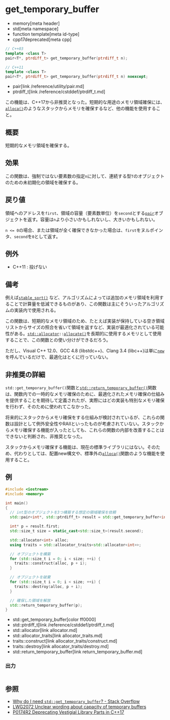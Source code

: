 # get_temporary_buffer
* memory[meta header]
* std[meta namespace]
* function template[meta id-type]
* cpp17deprecated[meta cpp]

```cpp
// C++03
template <class T>
pair<T*, ptrdiff_t> get_temporary_buffer(ptrdiff_t n);

// C++11
template <class T>
pair<T*, ptrdiff_t> get_temporary_buffer(ptrdiff_t n) noexcept;
```
* pair[link /reference/utility/pair.md]
* ptrdiff_t[link /reference/cstddef/ptrdiff_t.md]

この機能は、C++17から非推奨となった。短期的な用途のメモリ領域確保には、[`alloca()`](https://linuxjm.osdn.jp/html/LDP_man-pages/man3/alloca.3.html)のようなスタックからメモリを確保するなど、他の機能を使用すること。


## 概要
短期的なメモリ領域を確保する。


## 効果
この関数は、強制ではない要素数の指定`n`に対して、連続する型`T`のオブジェクトのための未初期化の領域を確保する。


## 戻り値
領域へのアドレスを`first`、領域の容量（要素数単位）を`second`とする[`pair`](/reference/utility/pair.md)オブジェクトを返す。容量は`n`より小さいかもしれないし、大きいかもしれない。

`n <= 0`の場合、または領域が全く確保できなかった場合は、`first`をヌルポインタ、`second`を`0`として返す。


## 例外
- C++11 : 投げない


## 備考
例えば[`stable_sort()`](/reference/algorithm/stable_sort.md) など、アルゴリズムによっては追加のメモリ領域を利用することで計算量を低減できるものがあり、この関数は主にそういったアルゴリズムの実装内で使用される。

この関数は、短期的なメモリ領域のため、たとえば実装が保持している空き領域リストからサイズの照合を省いて領域を返すなど、実装が最適化されている可能性がある。[`std::allocator`](allocator.md)`::`[`allocate()`](allocator/allocate.md)を長期的に使用するメモリとして使用することで、この関数との使い分けができるだろう。

ただし、Visual C++ 12.0、GCC 4.8 (libstdc++)、Clang 3.4 (libc++)は単に[`new`](/reference/new/op_new.md)を呼んでいるだけで、最適化はとくに行っていない。


## 非推奨の詳細
`std::get_temporary_buffer()`関数と[`std::return_temporary_buffer()`](return_temporary_buffer.md)関数は、関数内での一時的なメモリ確保のために、最適化されたメモリ確保の仕組みを提供することを期待して定義されたが、実際にはどの実装も特別なメモリ確保を行わず、そのために使われてこなかった。

将来的にスタックからメモリ確保をする仕組みが検討されているが、これらの関数は設計として例外安全性やRAIIといったものが考慮されていない。スタックからメモリ確保する機能が入ったとしても、これらの関数の内部を改善することはできないと判断され、非推奨となった。

スタックからメモリ確保する機能は、現在の標準ライブラリにはない。そのため、代わりとしては、配置new構文や、標準外の[`alloca()`](https://linuxjm.osdn.jp/html/LDP_man-pages/man3/alloca.3.html)関数のような機能を使用すること。


## 例
```cpp example
#include <iostream>
#include <memory>

int main()
{
  // int型のオブジェクトを3つ構築する想定の領域確保を依頼
  std::pair<int*, std::ptrdiff_t> result = std::get_temporary_buffer<int>(3);

  int* p = result.first;
  std::size_t size = static_cast<std::size_t>(result.second);

  std::allocator<int> alloc;
  using traits = std::allocator_traits<std::allocator<int>>;

  // オブジェクトを構築
  for (std::size_t i = 0; i < size; ++i) {
    traits::construct(alloc, p + i);
  }

  // オブジェクトを破棄
  for (std::size_t i = 0; i < size; ++i) {
    traits::destroy(alloc, p + i);
  }

  // 確保した領域を解放
  std::return_temporary_buffer(p);
}
```
* std::get_temporary_buffer[color ff0000]
* std::ptrdiff_t[link /reference/cstddef/ptrdiff_t.md]
* std::allocator[link allocator.md]
* std::allocator_traits[link allocator_traits.md]
* traits::construct[link allocator_traits/construct.md]
* traits::destroy[link allocator_traits/destroy.md]
* std::return_temporary_buffer[link return_temporary_buffer.md]

### 出力
```
```

## 参照
- [Why do I need `std::get_temporary_buffer`? - Stack Overflow](http://stackoverflow.com/questions/3264299/why-do-i-need-stdget-temporary-buffer)
- [LWG2072 Unclear wording about capacity of temporary buffers](http://www.open-std.org/jtc1/sc22/wg21/docs/lwg-defects.html#2072)
- [P0174R2 Deprecating Vestigial Library Parts in C++17](http://www.open-std.org/jtc1/sc22/wg21/docs/papers/2016/p0174r2.html)
